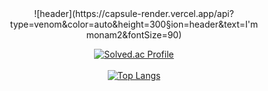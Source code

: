 <div align="center">
![header](https://capsule-render.vercel.app/api?type=venom&color=auto&height=300&section=header&text=I'm monam2&fontSize=90)
<br>

[![Solved.ac Profile](http://mazassumnida.wtf/api/v2/generate_badge?boj=kangcw0107)](https://solved.ac/kangcw0107/)<br>
<br>
[![Top Langs](https://github-readme-stats.vercel.app/api/top-langs/?username=monam2&layout=compact)](https://github.com/anuraghazra/github-readme-stats)

</div>
